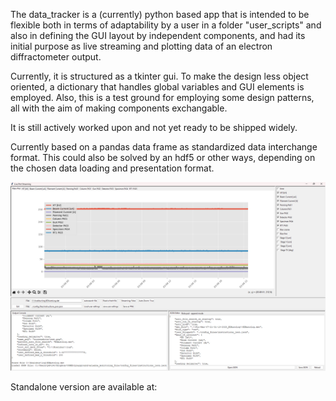 The data_tracker is a (currently) python based app that is intended to be flexible both in terms of adaptability by a user in a folder "user_scripts" and also in defining the GUI layout by independent components, and had its initial purpose as live streaming and plotting data of an electron diffractometer output.

Currently, it is structured as a tkinter gui. To make the design less object oriented, a dictionary that handles global variables and GUI elements is employed. Also, this is a test ground for employing some design patterns, all with the aim of making components exchangable.

It is still actively worked upon and not yet ready to be shipped widely.

Currently based on a pandas data frame as standardized data interchange format. This could also be solved by an hdf5 or other ways, depending on the chosen data loading and presentation format.

![data_tracker png](docs/pictures/data_tracker_v01.png)

Standalone version are available at:

